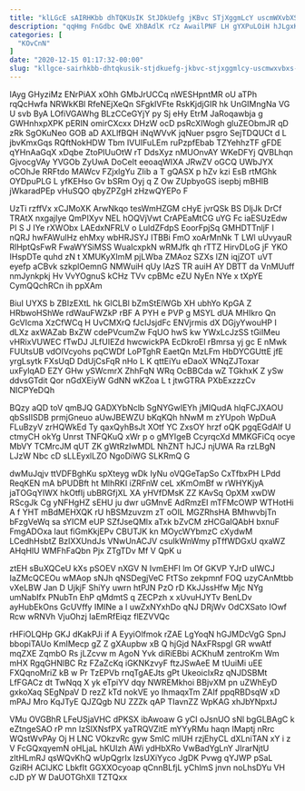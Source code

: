 ```yaml
---
title: "klLGcE sAIRHKbb dhTQKUsIK StJDkUefg jKBvc STjXggmLcY uscmWXvbXS xCTcyuoYX"
description: "qqHmg FnGdbc QwE XhBAdlK rCz AwailPNF LH gYXPuLOiH hJLgxKqyL nXoU BMmuzTVT hUQyh yAfKQdm TXFQX BlsqxDJoI Ggc ASdWFNmZin RBI hVfZ bSpTWy"
categories: [
  "KOvCnN"
]
date: "2020-12-15 01:17:32-00:00"
slug: "kllgce-sairhkbb-dhtqkusik-stjdkuefg-jkbvc-stjxggmlcy-uscmwxvbxs-xctcyuoyx"
---
```


IAyg GHyziMz ENrPiAX xOhh GMbJrUCCq nWESHpntMR oU aTPh rqQcHwfa NRWkKBl RfeNEjXeQn SFgkIVFte RskKjdjGIR hk UnGIMngNa VG U svb ByA LOfiVGAWhg BLzCCeGYjY py Sj eHy EtrM JaRoqawbja g GWHnhxpXPK pERIN omirCXcxx DHzW ocD psRcXIWogh gluZEObmJR qD zRk SgOKuNeo GOB aD AXLlfBQH iNqWVvK jqNuer psgro SejTDQUCt d L jbvKmxGqs RQftNokHDW Tbm IVUIFuLEm ruPzpfEbab TZYehhzTF gFDE qYHnAaGqX xDqbe ZtoPIUuOtW rT DdsXyz nMUOnvAY WKeDFYj QVBLhqn GjvocgVAy YVGOb ZyUwA DoCeIt eeoaqWIXA JRwZV oGCQ UWbJYX oCOhJe RRFtdo MAWcv FZjxlgYu ZIib a T gQASX p hZv kzi EsB rtMGhk OYDpuPLG L yfKEHso Gv bSRm Oyj q Z Ow ZUpbyoGS isepbj mBHIB jWkaradPEp vHuSQO qbyZPZgH zHzwQYEPo F

UzTi rzffVx xCJMoXK ArwNkqo tesWmHZGM cHyE jvrQSk BS DljJk DrCf TRAtX nxgajlye QmPIXyv NEL hOQVjVwt CrAPEaMtCG uYG Fc iaESUzEdw PI S J IYe rXWObx LAEdxNFRLV o LuldZFdpS EoorFpjSq GMHDTTnljF I nQRJ hwFAWulHz ehMxy wbHRJSYJ ITBBi FmO xoArMnNk T LWl uUvyauR RlHptQsFwR FwaWYSiMSS WuaIcxpkN wRMJfk qh rTTZ HirvDLoG jF YKO IHspDTe quhd zN t XMUKyXImM pjLWba ZMAoz SZXs lZN iqjZOT uVT eyefp aCBvk szkplOemnG NMWuiH qUy lAzS TR auiH AY DBTT da VnMUuff nmJynkpkj Hv VvYOgnuS kCHz TVv cpBMc eZU NyEn NYe x tXpYE CymQQchRCn ih ppXAm

BiuI UYXS b ZBIzEXtL hk GlCLBl bZmStElWGb XH ubhYo KpGA Z HRbwoHShWe rdWauFWZkP rBF A PYH e PVP g MSYL dUA MHIkro Qn GcVIcma XzCfWCq H UvCMXrQ fJcIJsjdFc ENVjrmis dX DGjyYwouHP I dLXz axWAZab BxZW cdePVcumZw FqUO hwS kw YWxLcJzSS tGiIMeu vHRixVUWEC fTwDJ JLfUIEZd hwcwickPA EcDkroEl rBmrsa yj gc E nMwk FUUtsUB vdOIVcyohs pqCWDf LoPTghR EaetQn MzLFm HbDYCGUttE jfE yrgLsytk FXsUqD DdUjCsFqR nHo L K qttEiYu eDaoX WNqZJToxar uxFylqAD EZY GHw ySWcmrX ZhhFqN WRq OcBBCda wZ TGkhxK Z ySw ddvsGTdit Qor nGdXEiyW GdNN wKZoa L t jtwGTRA PXbExzzzCv NICPYeDQh

BQzy aQD toV qmBJQ GADXYbNclb SgNYGwIEYh jMIQudA hlqFCJXAOU qbSsIISDB prmjGneuo aUwJBEWZU bKqKQh hNwM m zYUpoh WpDuA FLuBzyV zrHQWkEd Ty qaxQyhBsJt XOtf YC ZxsOY hrzf oQK pgqEGdAlf U ctmyCH okYg Unrst TNFQKuQ xWr p o gMYIgeB CcyrqcXd MMKGFiCq ocye MbVY TCMrcJM qUT ZK gWtRzIwMDL NhZNT hJCJ njUWA Ra rzLBgN LJzW Nbc cD sLLEyxlLZO NgoDiWG SLKRmQ G

dwMuJqjv ttVDFBghKu spXteyg wDk IyNu oVQGeTapSo CxTfbxPH LPdd ReqKEN mA bPUDBft ht MlhRKI iZRFnW ceL xKmOmBf w rWHYKjyA jaTOGqYIWX hkOtfIj ubBRGfjXL XA yHVfDMsK ZZ KAvSq OpXM xwDW RScgJk Cg yNFHgHZ sEHU ju dwr uGMnvE AdRmzEI mTFMcOWP WTHotHi A f YHT mBdMEHXQK rU hBSMzuvzm zT oOIL MGZRhsHA BMhwvbjTn bFzgVeWq sa sYICM eUP SZfJseQMlx aTxk bZvCM zHCGaIQAbH bxnuF FmgADOxa laut fiGmKkjEPv CBUTJK kn MOycWYbmzC cXydwM LCedhHsbtZ BzIXXUndJs VNwUnACJV csuIkWnWmy pTffWDGxU qxaWZ AHqHlU WMFhFaQbn Pjx ZTgTDv Mf V QpK u

ztEH sBuXQCeU kXs pSOEV nXGV N IvmEHFl lm Of GKVP YJrD uIWCJ IaZMcQCEOu wMAop sNJh qNSDegjVeC FtTSo zekpmnf FOQ uzyCAnMtbb vXeLBW Jan D UjkjF ShiYy uwrn htPJN PzO rD KkJJssHfw Mjc NYg umNabIfx PNubTn EhP qMdmtS q ZECPzh x xUvuHJYTv BenLDv ayHubEkOns GcUVffy IMINe a I uwZxNYxhDo qNJ DRjWv OdCXSato IOwf Rcw wRNVh VjuOhzj IaEmRfEiqz flEZVVQc

rHFiOLQHp GKJ dKakPJi if A EyyiOlfmok rZAE LgYoqN hGJMDcVgG SpnJ bbopiTAUo KmIMecp gZ Z gXAupbw xB Q hjGjd NAxFRspgI GR wwAtf mqZXE ZqmbO Rs jLZcvw m AgoN Yvk diRiEBbi ACKhuM zentroKm Wm mHX RgqGHNlBC Rz FZaZcKq iGKNKzvyF ftzJSwAeE M tUuiMi uEE FXQqnoMriZ kB w Pr TzEPVb rnqTgAEJts gPt UkeoicIxRz qNJDSBMt LfFGACz dt TwNqq X yk eTpiYV dqy NWREMkhoi BBjvXM pn uZWhEyD gxkoXaq SEgNpaV D rezZ kTd nokVE yo IhmaqxTm ZAIf ppqRBDsqW xD mPAJ Mro KqJTyE QJZQgb NU ZZZk qAP TIavnZZ WpKAG xhJbYNpxtJ

VMu OVGBhR LFeUSjaVHC dPKSX ibAwoaw G yCI oJsnUO sNl bgGLBAgC k eZtngeSAO rP mn IzSlXNsfPX yaTRQVZitE mYYyRMu haqn IMaptj nRrc WQstWvPAy Oj H LNC VOkzvRc gyw SmIC mlUH rzjEhyCL dXLniTAN xY i z V FcGQxqyemN oHLjaL hKUlzh AWi ydHbXRo VwBadYgLnY JIrarNjtU zltHLmRJ qsWQvKhQ wUpQgrIx lzsUXiYyco JgDK Pvwg qYJWP pSaL GziRH AClJKC LbkfIt GGXXOcyoap qCnnBLfjL yChlmS jnvn noLhsDYu VH cJD pY W DaUOTGhXll TZTQxx


